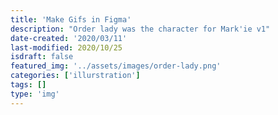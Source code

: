 ```yaml
---
title: 'Make Gifs in Figma'
description: "Order lady was the character for Mark'ie v1"
date-created: '2020/03/11'
last-modified: 2020/10/25
isdraft: false
featured_img: '../assets/images/order-lady.png'
categories: ['illurstration']
tags: []
type: 'img'
---
```


[](https://www.google.com/search?q=make+gif+in+figma&oq=make+gif+in+figma&aqs=chrome..69i57.8096j0j1&sourceid=chrome&ie=UTF-8#kpvalbx=__hCWX7XnO56x0PEPn7yX4Ak10)

